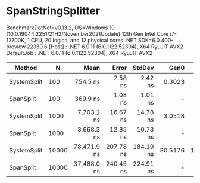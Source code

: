 # SpanStringSplitter

BenchmarkDotNet=v0.13.2, OS=Windows 10 (10.0.19044.2251/21H2/November2021Update)
12th Gen Intel Core i7-12700K, 1 CPU, 20 logical and 12 physical cores
.NET SDK=6.0.400-preview.22330.6
  [Host]     : .NET 6.0.11 (6.0.1122.52304), X64 RyuJIT AVX2
  DefaultJob : .NET 6.0.11 (6.0.1122.52304), X64 RyuJIT AVX2


|      Method |     N |        Mean |     Error |    StdDev |    Gen0 |    Gen1 | Allocated |
|------------ |------ |------------:|----------:|----------:|--------:|--------:|----------:|
| SystemSplit |   100 |    754.5 ns |   2.58 ns |   2.42 ns |  0.3023 |  0.0038 |    3952 B |
|   SpanSplit |   100 |    369.9 ns |   1.08 ns |   1.01 ns |       - |       - |         - |
| SystemSplit |  1000 |  7,703.1 ns |  16.67 ns |  14.78 ns |  3.0518 |  0.4120 |   39952 B |
|   SpanSplit |  1000 |  3,668.3 ns |  12.85 ns |  10.73 ns |       - |       - |         - |
| SystemSplit | 10000 | 78,471.9 ns | 207.78 ns | 184.19 ns | 30.5176 | 15.1367 |  399952 B |
|   SpanSplit | 10000 | 37,488.0 ns | 240.45 ns | 224.91 ns |       - |       - |         - |